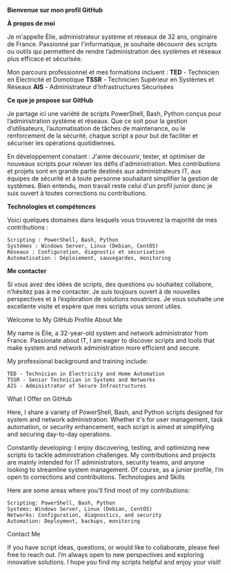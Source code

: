 **Bienvenue sur mon profil GitHub**

**À propos de moi**

Je m'appelle Élie, administrateur système et réseaux de 32 ans, originaire de France. 
Passionné par l'informatique, je souhaite découvrir des scripts ou outils qui permettent de rendre 
l’administration des systèmes et réseaux plus efficace et sécurisée. 

Mon parcours professionnel et mes formations incluent :
    **TED** - Technicien en Electricité et Domotique
    **TSSR** - Technicien Supérieur en Systèmes et Réseaux
    **AIS** - Administrateur d’Infrastructures Sécurisées

**Ce que je propose sur GitHub**

Je partage ici une variété de scripts PowerShell, Bash, Python conçus pour l’administration système et réseaux. 
Que ce soit pour la gestion d’utilisateurs, l’automatisation de tâches de maintenance, ou le renforcement de la sécurité, 
chaque script a pour but de faciliter et sécuriser les opérations quotidiennes.

En développement constant : 
J'aime découvrir, tester, et optimiser de nouveaux scripts pour relever les défis d'administration. 
Mes contributions et projets sont en grande partie destinés aux administrateurs IT, aux équipes de sécurité et à toute personne 
souhaitant simplifier la gestion de systèmes. Bien entendu, mon travail reste celui d'un profil junior donc je suis ouvert à toutes corrections ou contributions.

**Technologies et compétences**

Voici quelques domaines dans lesquels vous trouverez la majorité de mes contributions :

    Scripting : PowerShell, Bash, Python
    Systèmes : Windows Server, Linux (Debian, CentOS)
    Réseaux : Configuration, diagnostic et sécurisation
    Automatisation : Déploiement, sauvegardes, monitoring

**Me contacter**

Si vous avez des idées de scripts, des questions ou souhaitez collabore, n’hésitez pas à me contacter.
Je suis toujours ouvert à de nouvelles perspectives et à l’exploration de solutions novatrices.
Je vous souhaite une excellente visite et espère que mes scripts vous seront utiles.

Welcome to My GitHub Profile
About Me

My name is Élie, a 32-year-old system and network administrator from France. Passionate about IT, I am eager to discover scripts and tools that make system and network administration more efficient and secure.

My professional background and training include:

    TED - Technician in Electricity and Home Automation
    TSSR - Senior Technician in Systems and Networks
    AIS - Administrator of Secure Infrastructures

What I Offer on GitHub

Here, I share a variety of PowerShell, Bash, and Python scripts designed for system and network administration. Whether it's for user management, task automation, or security enhancement, each script is aimed at simplifying and securing day-to-day operations.

Constantly developing:
I enjoy discovering, testing, and optimizing new scripts to tackle administration challenges. My contributions and projects are mainly intended for IT administrators, security teams, and anyone looking to streamline system management. Of course, as a junior profile, I’m open to corrections and contributions.
Technologies and Skills

Here are some areas where you’ll find most of my contributions:

    Scripting: PowerShell, Bash, Python
    Systems: Windows Server, Linux (Debian, CentOS)
    Networks: Configuration, diagnostics, and security
    Automation: Deployment, backups, monitoring

Contact Me

If you have script ideas, questions, or would like to collaborate, please feel free to reach out. I’m always open to new perspectives and exploring innovative solutions. I hope you find my scripts helpful and enjoy your visit!
